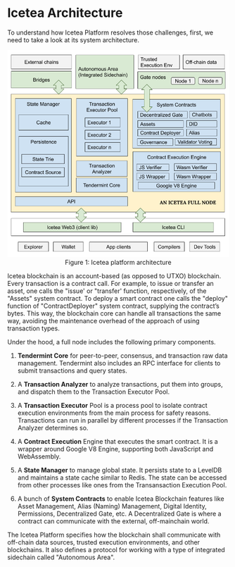 # Icetea Architecture

To understand how Icetea Platform resolves those challenges, first, we need to take a look at its system architecture.

<img src='./architect.png'>


<center>Figure 1: Icetea platform architecture</center>


Icetea blockchain is an account-based (as opposed to UTXO) blockchain. Every transaction is a contract call. For example, to issue or transfer an asset, one calls the "issue' or "transfer' function, respectively, of the "Assets" system contract. To deploy a smart contract one calls the "deploy" function of "ContractDeployer" system contract, supplying the contract’s bytes. This way, the blockchain core can handle all transactions the same way, avoiding the maintenance overhead of the approach of using transaction types.

Under the hood, a full node includes the following primary components.

1. <b>Tendermint Core</b>​ for peer-to-peer, consensus, and transaction raw data management. Tendermint also includes an RPC interface for clients to submit transactions and query states.

2. A <b>​Transaction Analyzer</b>​ to analyze transactions, put them into groups, and dispatch them to the Transaction Executor Pool.

3. A ​<b>Transaction Executor</b> Pool​ is a process pool to isolate contract execution environments from the main process for safety reasons. Transactions can run in parallel by different processes if the Transaction Analyzer determines so.

4. A ​<b>Contract Execution</b> Engine​ that executes the smart contract. It is a wrapper around Google V8 Engine, supporting both JavaScript and WebAssembly.

5. A <b>​State Manager</b>​ to manage global state. It persists state to a LevelDB and maintains a state cache similar to Redis. The state can be accessed from other processes like ones from the Transansaction Execution Pool.

6. A bunch of <b>​System Contracts</b>​ to enable Icetea Blockchain features like Asset Management, Alias (Naming) Management, Digital Identity, Permissions, Decentralized Gate, etc. A Decentralized Gate is where a contract can communicate with the external, off-mainchain world.

The Icetea Platform specifies how the blockchain shall communicate with off-chain data sources, trusted execution environments, and other blockchains. It also defines a protocol for working with a type of integrated sidechain called "Autonomous Area".
